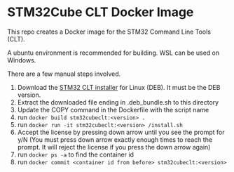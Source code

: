 STM32Cube CLT Docker Image
==========================

This repo creates a Docker image for the STM32 Command Line Tools (CLT).

A ubuntu environment is recommended for building. WSL can be used on Windows.

There are a few manual steps involved.

1. Download the [STM32 CLT installer](https://www.st.com/en/development-tools/stm32cubeclt.html)
   for Linux (DEB). It must be the DEB version.
2. Extract the downloaded file ending in .deb_bundle.sh to this directory
3. Update the COPY command in the Dockerfile with the script name
4. run ```docker build stm32cubeclt:<version> .```
5. run ```docker run -it stm32cubeclt:<version> /install.sh```
6. Accept the license by pressing down arrow until you see the prompt for y/N
   (You must press down arrow exactly enough times to reach the prompt. It will 
   reject the license if you press the down arrow again)
7. run ```docker ps -a``` to find the container id
8. run ```docker commit <container id from before> stm32cubeclt:<version>```
